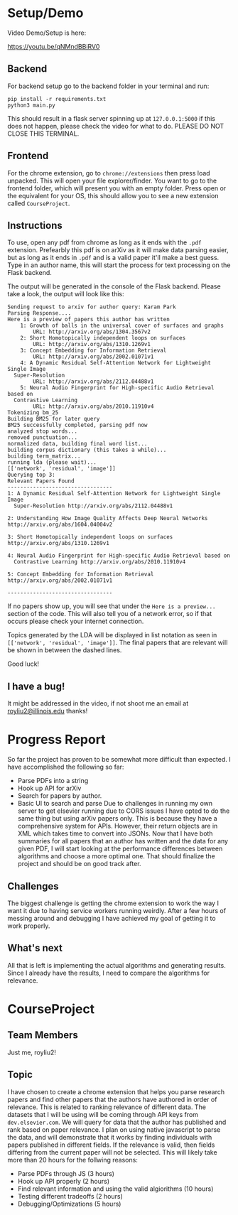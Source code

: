 # Setup/Demo
Video Demo/Setup is here:

https://youtu.be/qNMndBBiRV0

## Backend
For backend setup go to the backend folder in your terminal and run:
```
pip install -r requirements.txt
python3 main.py
```
This should result in a flask server spinning up at `127.0.0.1:5000` if this
does not happen, please check the video for what to do. PLEASE DO NOT CLOSE THIS TERMINAL. 

## Frontend
For the chrome extension, go to `chrome://extensions` then press load unpacked. This will open your file explorer/finder. You want to go to the frontend folder, which will present you with an empty folder. Press open or the equivalent for your OS, this should allow you to see a new extension called `CourseProject`. 

## Instructions
To use, open any pdf from chrome as long as it ends with the `.pdf` extension. Prefearbly this pdf is on arXiv as it will make data parsing easier, but as long as it ends in `.pdf` and is a valid paper it'll make a best guess. Type in an author name, this will start the process for text processing on the Flask backend.

The output will be generated in the console of the Flask backend. Please take a look, the output will look like this:
```
Sending request to arxiv for author query: Karam Park
Parsing Response....
Here is a preview of papers this author has written
	1: Growth of balls in the universal cover of surfaces and graphs 
 		URL: http://arxiv.org/abs/1304.3567v2
	2: Short Homotopically independent loops on surfaces 
 		URL: http://arxiv.org/abs/1310.1269v1
	3: Concept Embedding for Information Retrieval 
 		URL: http://arxiv.org/abs/2002.01071v1
	4: A Dynamic Residual Self-Attention Network for Lightweight Single Image
  Super-Resolution 
 		URL: http://arxiv.org/abs/2112.04488v1
	5: Neural Audio Fingerprint for High-specific Audio Retrieval based on
  Contrastive Learning 
 		URL: http://arxiv.org/abs/2010.11910v4
Tokenizing bm_25
Building BM25 for later query
BM25 successfully completed, parsing pdf now
analyzed stop words...
removed punctuation...
normalized data, building final word list...
building corpus dictionary (this takes a while)...
building term_matrix...
running lda (please wait)...
[['network', 'residual', 'image']]
Querying top 3: 
Relevant Papers Found
---------------------------------
1: A Dynamic Residual Self-Attention Network for Lightweight Single Image
  Super-Resolution http://arxiv.org/abs/2112.04488v1

2: Understanding How Image Quality Affects Deep Neural Networks http://arxiv.org/abs/1604.04004v2

3: Short Homotopically independent loops on surfaces http://arxiv.org/abs/1310.1269v1

4: Neural Audio Fingerprint for High-specific Audio Retrieval based on
  Contrastive Learning http://arxiv.org/abs/2010.11910v4

5: Concept Embedding for Information Retrieval http://arxiv.org/abs/2002.01071v1

---------------------------------

```
If no papers show up, you will see that under the `Here is a preview...` section of the code. This will also tell you of a network error, so if that occurs please check your internet connection. 

Topics generated by the LDA will be displayed in list notation as seen in `[['network', 'residual', 'image']]`. The final papers that are relevant will be shown in between the dashed lines.

Good luck!

## I have a bug!
It might be addressed in the video, if not shoot me an email at royliu2@illinois.edu thanks!


# Progress Report
So far the project has proven to be somewhat more difficult than expected. I have accomplished the following so far:
- Parse PDFs into a string
- Hook up API for arXiv
- Search for papers by author. 
- Basic UI to search and parse
Due to challenges in running my own server to get elsevier running due to CORS issues I have opted to do the same thing but using arXiv papers only. This is because they have a comprehensive system for APIs. However, their return objects are in XML which takes time to convert into JSONs. Now that I have both summaries for all papers that an author has written and the data for any given PDF, I will start looking at the performance differences between algorithms and choose a more optimal one. That should finalize the project and should be on good track after. 
## Challenges
The biggest challenge is getting the chrome extension to work the way I want it due to having service workers running weirdly. After a few hours of messing around and debugging I have achieved my goal of getting it to work properly.
## What's next
All that is left is implementing the actual algorithms and generating results. Since I already have the results, I need to compare the algorithms for relevance.

# CourseProject

## Team Members
Just me, royliu2!

## Topic
I have chosen to create a chrome extension that helps you parse research papers and find other papers that the authors have authored in order of relevance. This is related to ranking relevance of different data. The datasets that I will be using will be coming through API keys from `dev.elsevier.com`. We will query for data that the author has published and rank based on paper relevance. I plan on using native javascript to parse the data, and will demonstrate that it works by finding individuals with papers published in different fields. If the relevance is valid, then fields differing from the current paper will not be selected. This will likely take more than 20 hours for the follwing reasons:
 - Parse PDFs through JS (3 hours)
 - Hook up API properly (2 hours)
 - Find relevant information and using the valid algiorithms (10 hours)
 - Testing different tradeoffs (2 hours)
 - Debugging/Optimizations (5 hours)


 